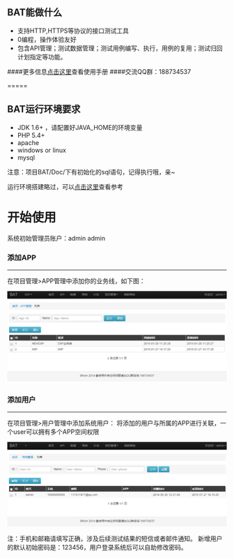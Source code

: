 ## BAT能做什么
* 支持HTTP,HTTPS等协议的接口测试工具
* 0编程，操作体验友好
* 包含API管理；测试数据管理；测试用例编写、执行，用例的复用；测试归回计划指定等功能。

####更多信息<a href="https://github.com/autowang/BAT/blob/master/Doc/BAT%E4%BD%BF%E7%94%A8%E6%89%8B%E5%86%8C.docx?raw=true">点击这里</a>查看使用手册
####交流QQ群：188734537

=====
## BAT运行环境要求
* JDK 1.6+ ，请配置好JAVA_HOME的环境变量
* PHP 5.4+ 
* apache
* windows or linux
* mysql

注意：项目BAT/Doc/下有初始化的sql语句，记得执行哦，亲~

运行环境搭建略过，可以<a href="http://www.php100.com/html/itnews/it/2013/0219/12062.html" title="Title">点击这里</a>查看参考

开始使用
=============
系统初始管理员账户：admin admin
### 添加APP
--------
在项目管理>APP管理中添加你的业务线，如下图：

![APP管理](https://github.com/autowang/Static/blob/master/images/add-app.jpg)

### 添加用户
--------
在项目管理>用户管理中添加系统用户：
将添加的用户与所属的APP进行关联，一个user可以拥有多个APP空间权限

![用户管理](https://github.com/autowang/Static/blob/master/images/user-manager.jpg)

注：手机和邮箱请填写正确，涉及后续测试结果的短信或者邮件通知。
新增用户的默认初始密码是：123456，用户登录系统后可以自助修改密码。


